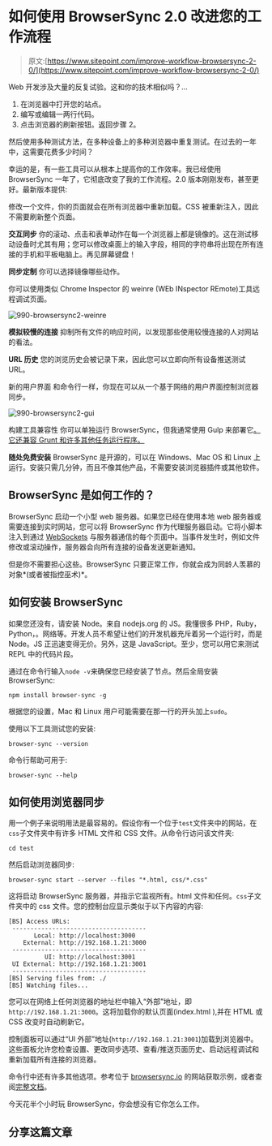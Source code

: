 # 如何使用 BrowserSync 2.0 改进您的工作流程

> 原文:[https://www.sitepoint.com/improve-workflow-browsersync-2-0/](https://www.sitepoint.com/improve-workflow-browsersync-2-0/)

Web 开发涉及大量的反复试验。这和你的技术相似吗？…

1.  在浏览器中打开您的站点。
2.  编写或编辑一两行代码。
3.  点击浏览器的刷新按钮。返回步骤 2。

然后使用多种测试方法，在多种设备上的多种浏览器中重复测试。在过去的一年中，这需要花费多少时间？

幸运的是，有一些工具可以从根本上提高你的工作效率。我已经使用 BrowserSync 一年了，它彻底改变了我的工作流程。2.0 版本刚刚发布，甚至更好。最新版本提供:

修改一个文件，你的页面就会在所有浏览器中重新加载。CSS 被重新注入，因此不需要刷新整个页面。

**交互同步**
你的滚动、点击和表单动作在每一个浏览器上都是镜像的。这在测试移动设备时尤其有用；您可以修改桌面上的输入字段，相同的字符串将出现在所有连接的手机和平板电脑上。再见屏幕键盘！

**同步定制**
你可以选择镜像哪些动作。

你可以使用类似 Chrome Inspector 的 weinre (WEb INspector REmote)工具远程调试页面。

![990-browsersync2-weinre](../Images/524e420d1262127e19eaa6f0c5f32be1.png)

**模拟较慢的连接**
抑制所有文件的响应时间，以发现那些使用较慢连接的人对网站的看法。

**URL 历史**
您的浏览历史会被记录下来，因此您可以立即向所有设备推送测试 URL。

新的用户界面
和命令行一样，你现在可以从一个基于网络的用户界面控制浏览器同步。

![990-browsersync2-gui](../Images/aa62b176ede1d2e20c6e462f14d24312.png)

构建工具兼容性
你可以单独运行 BrowserSync，但我通常使用 Gulp 来部署它[。它还兼容 Grunt 和许多其他任务运行程序。](/introduction-gulp-js/)

**随处免费安装**
BrowserSync 是开源的，可以在 Windows、Mac OS 和 Linux 上运行。安装只需几分钟，而且不像其他产品，不需要安装浏览器插件或其他软件。

## BrowserSync 是如何工作的？

BrowserSync 启动一个小型 web 服务器。如果您已经在使用本地 web 服务器或需要连接到实时网站，您可以将 BrowserSync 作为代理服务器启动。它将小脚本注入到通过 [WebSockets](https://developer.mozilla.org/en-US/docs/WebSockets/WebSockets_reference) 与服务器通信的每个页面中。当事件发生时，例如文件修改或滚动操作，服务器会向所有连接的设备发送更新通知。

但是你不需要担心这些。BrowserSync 只要正常工作，你就会成为同龄人羡慕的对象*(或者被指控巫术)*。

## 如何安装 BrowserSync

如果您还没有，请安装 Node。来自 nodejs.org 的 JS。我懂很多 PHP，Ruby，Python，。网络等。开发人员不希望让他们的开发机器充斥着另一个运行时，而是 Node。JS 正迅速变得无价。另外，这是 JavaScript。至少，您可以用它来测试 REPL 中的代码片段。

通过在命令行输入`node -v`来确保您已经安装了节点。然后全局安装 BrowserSync:

```
npm install browser-sync -g
```

根据您的设置，Mac 和 Linux 用户可能需要在那一行的开头加上`sudo`。

使用以下工具测试您的安装:

```
browser-sync --version
```

命令行帮助可用于:

```
browser-sync --help
```

## 如何使用浏览器同步

用一个例子来说明用法是最容易的。假设你有一个位于`test`文件夹中的网站，在`css`子文件夹中有许多 HTML 文件和 CSS 文件。从命令行访问该文件夹:

```
cd test
```

然后启动浏览器同步:

```
browser-sync start --server --files "*.html, css/*.css"
```

这将启动 BrowserSync 服务器，并指示它监视所有。html 文件和任何。`css`子文件夹中的 css 文件。您的控制台应显示类似于以下内容的内容:

```
[BS] Access URLs:
 -------------------------------------
       Local: http://localhost:3000
    External: http://192.168.1.21:3000
 -------------------------------------
          UI: http://localhost:3001
 UI External: http://192.168.1.21:3001
 -------------------------------------
[BS] Serving files from: ./
[BS] Watching files...
```

您可以在网络上任何浏览器的地址栏中输入“外部”地址，即`http://192.168.1.21:3000`。这将加载你的默认页面(index.html ),并在 HTML 或 CSS 改变时自动刷新它。

控制面板可以通过“UI 外部”地址(`http://192.168.1.21:3001`)加载到浏览器中。这些面板允许您检查设置、更改同步选项、查看/推送页面历史、启动远程调试和重新加载所有连接的浏览器。

命令行中还有许多其他选项。参考位于 [browsersync.io](http://www.browsersync.io/) 的网站获取示例，或者查阅[完整文档](http://www.browsersync.io/docs/command-line/)。

今天花半个小时玩 BrowserSync，你会想没有它你怎么工作。

## 分享这篇文章